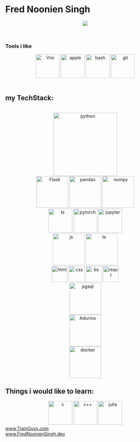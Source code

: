 # Fred Noonien Singh

<div align='center'>

[<img src=https://www.codewars.com/users/FredNoonienSingh/badges/large>](https://www.codewars.com/users/FredNoonienSingh)

 </div>
  

<br>
<div align="center">
  
 

</div>

### Tools i like 
<div align="center">
<img src="https://cdn.jsdelivr.net/gh/devicons/devicon/icons/vim/vim-original.svg" alt="Vim" width="75" heigth="75" />
<img src="https://cdn.jsdelivr.net/gh/devicons/devicon/icons/apple/apple-original.svg" alt="apple" width="75" height="75" color="white"/>
<img src="https://cdn.jsdelivr.net/gh/devicons/devicon/icons/bash/bash-original.svg" alt="bash" width="75" height="75" />
<img src="https://cdn.jsdelivr.net/gh/devicons/devicon/icons/git/git-original.svg" alt="git" width="75" height="75"/>


</div>
<br>
  
## my TechStack: 

<br>
<div align="center">
<img src="https://cdn.jsdelivr.net/gh/devicons/devicon/icons/python/python-original-wordmark.svg" alt="python" width="200" height="200" />
 <br>
  <img src="https://cdn.jsdelivr.net/gh/devicons/devicon/icons/flask/flask-original.svg" alt="Flask" width="100"/>
  <img src="https://cdn.jsdelivr.net/gh/devicons/devicon/icons/pandas/pandas-original-wordmark.svg" alt="pandas" width="100" />
  <img src="https://cdn.jsdelivr.net/gh/devicons/devicon/icons/numpy/numpy-original-wordmark.svg" alt="numpy" width="100"/>
<br>
 <img src="https://cdn.jsdelivr.net/gh/devicons/devicon/icons/tensorflow/tensorflow-original.svg" alt="ts" width="75" height="75" />
 <img src="https://cdn.jsdelivr.net/gh/devicons/devicon/icons/pytorch/pytorch-original.svg" alt="pytorch"width="75" />
 <img src="https://cdn.jsdelivr.net/gh/devicons/devicon/icons/jupyter/jupyter-original-wordmark.svg" alt="jupyter" width="75" height="75"/>
       
 <br>
<img src="https://cdn.jsdelivr.net/gh/devicons/devicon/icons/javascript/javascript-original.svg" alt="js" widht="100" height="100" />
<img src="https://cdn.jsdelivr.net/gh/devicons/devicon/icons/typescript/typescript-original.svg" alt="ts" width="100" height="100"/>
<br>
<img src="https://cdn.jsdelivr.net/gh/devicons/devicon/icons/html5/html5-original.svg" alt="html" width="50" height="50" />
<img src="https://cdn.jsdelivr.net/gh/devicons/devicon/icons/css3/css3-original.svg" alt="css" width="50" height="50"/>
<img src="https://cdn.jsdelivr.net/gh/devicons/devicon/icons/bootstrap/bootstrap-original.svg" alt="bs" width="50" height="50" />
<img src="https://cdn.jsdelivr.net/gh/devicons/devicon/icons/react/react-original-wordmark.svg" alt="react" height="50" width="50"/>
<br>
<img src="https://cdn.jsdelivr.net/gh/devicons/devicon/icons/postgresql/postgresql-plain-wordmark.svg" alt="pgsql" width="100" height="100"/>
  <br>
  <img src="https://cdn.jsdelivr.net/gh/devicons/devicon/icons/arduino/arduino-original-wordmark.svg" alt="Adurino" width="100", height="100"/>
 <br>
 <img src="https://cdn.jsdelivr.net/gh/devicons/devicon/icons/docker/docker-plain-wordmark.svg" alt="docker" widht="100" height="100"/>   
</div>

## Things i would like to learn:
<div align="center">


<img src="https://cdn.jsdelivr.net/gh/devicons/devicon/icons/c/c-original.svg" alt="c" width="75" height="75"/>
<img src="https://cdn.jsdelivr.net/gh/devicons/devicon/icons/cplusplus/cplusplus-original.svg" alt="c++" width="75" height="75"/>
<img src="https://cdn.jsdelivr.net/gh/devicons/devicon/icons/julia/julia-original-wordmark.svg" alt="julia" width="75" height="75" />
          

 </div>
<a href="https://www.youtube.com/watch?v=dQw4w9WgXcQ">www.TrainGuys.com</a>
<br>
<a href="https://www.fredNoonienSingh.dev">www.FredNoonienSingh.dev</a>
